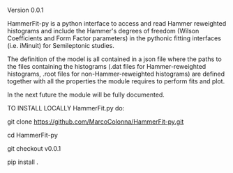 Version 0.0.1

HammerFit-py is a python interface to access and read Hammer reweighted histograms and include the Hammer's degrees of freedom (Wilson Coefficients and Form Factor parameters) in the pythonic fitting interfaces (i.e. iMinuit) for Semileptonic studies.

The definition of the model is all contained in a json file where the paths to the files containing the histograms (.dat files for Hammer-reweighted histograms, .root files for non-Hammer-reweighted histograms) are defined together with all the properties the module requires to perform fits and plot.

In the next future the module will be fully documented.

TO INSTALL LOCALLY HammerFit.py do:

git clone https://github.com/MarcoColonna/HammerFit-py.git

cd HammerFit-py

git checkout v0.0.1

pip install .